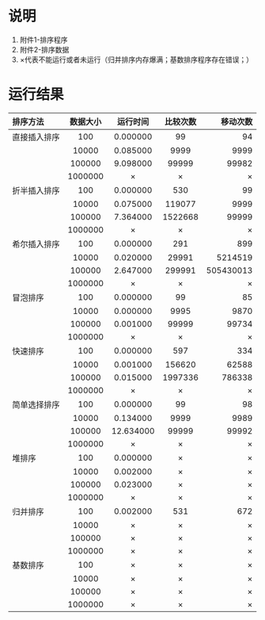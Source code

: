 # 说明

1. 附件1-排序程序
2. 附件2-排序数据
3. ×代表不能运行或者未运行（归并排序内存爆满；基数排序程序存在错误；）

# 运行结果

| 排序方法 | 数据大小 | 运行时间 |  比较次数  |  移动次数 |
| :-- | :--: |:--: |:--: | --: |
| 直接插入排序 | 100 | 0.000000 | 99 | 94 |
|  | 10000 | 0.085000 | 9999 | 9999 |
|  | 100000 | 9.098000 | 99999 | 99982 |
|  | 1000000 | × | × | ×|
| 折半插入排序 | 100 | 0.000000 | 530 | 99 |
|  | 10000 | 0.075000 | 119077 | 9999 |
|  | 100000 | 7.364000 | 1522668 | 99999 |
|  | 1000000 | × | × | ×|
| 希尔插入排序 | 100 | 0.000000 | 291 | 899 |
|  | 10000 | 0.020000 | 29991 | 5214519 |
|  | 100000 | 2.647000 | 299991 | 505430013 |
|  | 1000000 | × | × | ×|
| 冒泡排序 | 100 | 0.000000 | 99 | 85 |
|  | 10000 | 0.000000 | 9995 | 9870 |
|  | 100000 | 0.001000 | 99999 | 99734 |
|  | 1000000 | × | × | ×|
| 快速排序 | 100 | 0.000000 | 597 | 334 |
|  | 10000 | 0.001000 | 156620 | 62588 |
|  | 100000 | 0.015000 | 1997336 | 786338 |
|  | 1000000 | × | × | ×|
| 简单选择排序 | 100 | 0.000000 | 99 | 98 |
|  | 10000 | 0.134000 | 9999 | 9989 |
|  | 100000 | 12.634000 | 99999 | 99992 |
|  | 1000000 | × | × | ×|
| 堆排序 | 100 | 0.000000 | × | × |
|  | 10000 | 0.002000 | × | × |
|  | 100000 | 0.023000 | × | × |
|  | 1000000 | × | × | ×|
| 归并排序 | 100 | 0.002000 | 531 | 672 |
|  | 10000 | × | × | × |
|  | 100000 | × | × | × |
|  | 1000000 | × | × | ×|
| 基数排序 | 100 | × | × | × |
|  | 10000 | × | × | × |
|  | 100000 | × | × | × |
|  | 1000000 | × | × | ×|
